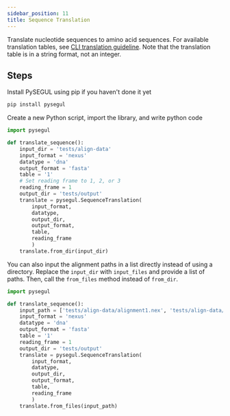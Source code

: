 ```yaml
---
sidebar_position: 11
title: Sequence Translation
---
```


Translate nucleotide sequences to amino acid sequences. For available translation tables, see [CLI translation guideline](/docs/cli-usage/translate#supported-translation-tables). Note that the translation table is in a string format, not an integer.

## Steps

Install PySEGUL using pip if you haven't done it yet

```bash
pip install pysegul
```

Create a new Python script, import the library, and write python code

```python
import pysegul

def translate_sequence():
    input_dir = 'tests/align-data'
    input_format = 'nexus'
    datatype = 'dna'
    output_format = 'fasta'
    table = '1'
    # Set reading frame to 1, 2, or 3
    reading_frame = 1
    output_dir = 'tests/output'
    translate = pysegul.SequenceTranslation(
        input_format,  
        datatype, 
        output_dir, 
        output_format,
        table,
        reading_frame
        )
    translate.from_dir(input_dir)
```

You can also input the alignment paths in a list directly instead of using a directory. Replace the `input_dir` with `input_files` and provide a list of paths. Then, call the `from_files` method instead of `from_dir`.

```python
import pysegul

def translate_sequence():
    input_path = ['tests/align-data/alignment1.nex', 'tests/align-data/alignment2.nex']
    input_format = 'nexus'
    datatype = 'dna'
    output_format = 'fasta'
    table = '1'
    reading_frame = 1
    output_dir = 'tests/output'
    translate = pysegul.SequenceTranslation(
        input_format,  
        datatype, 
        output_dir, 
        output_format,
        table,
        reading_frame
        )
    translate.from_files(input_path)
```
